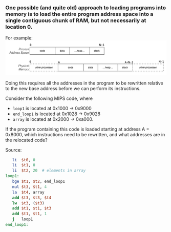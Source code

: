 ### One possible (and quite old) approach to loading programs into memory is to load the entire program address space into a single contiguous chunk of RAM, but not necessarily at location 0.

For example:
![](contiguous.png)

Doing this requires all the addresses in the program to be rewritten relative to the new base address before we can perform its instructions.

Consider the following MIPS code, where 
- `loop1` is located at 0x1000 -> 0x9000
- `end_loop1` is located at 0x1028 -> 0x9028
- `array` is located at 0x2000 -> 0xa000. 

If the program containing this code is loaded starting at address A = 0x8000, which instructions need to be rewritten, and what addresses are in the relocated code?

Source:
```mips
   li  $t0, 0
   li  $t1, 0
   li  $t2, 20  # elements in array
loop1:
   bge $t1, $t2, end_loop1
   mul $t3, $t1, 4
   la  $t4, array
   add $t3, $t3, $t4
   lw  $t3, ($t3)
   add $t1, $t1, $t3
   add $t1, $t1, 1
   j   loop1
end_loop1:
```
